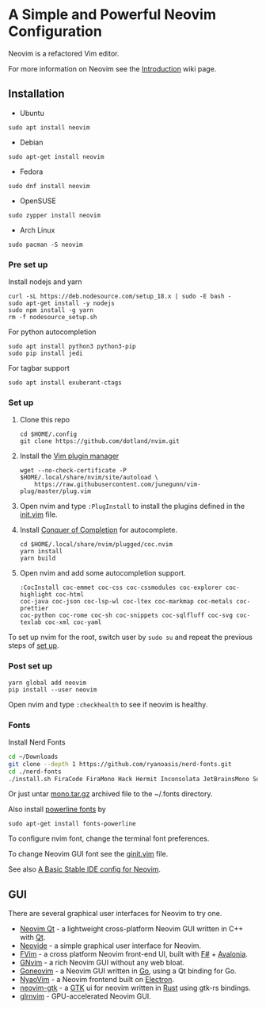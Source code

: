 # A Simple and Powerful Neovim Configuration

Neovim is a refactored Vim editor.

For more information on Neovim see the [Introduction](https://github.com/neovim/neovim/wiki/Introduction) wiki page.

## Installation

- Ubuntu
```shell
sudo apt install neovim
```

- Debian
```shell
sudo apt-get install neovim
```

- Fedora
```shell
sudo dnf install neovim
```

- OpenSUSE
```shell
sudo zypper install neovim
```

- Arch Linux
```shell
sudo pacman -S neovim
```

### Pre set up

Install nodejs and yarn
```shell
curl -sL https://deb.nodesource.com/setup_18.x | sudo -E bash -
sudo apt-get install -y nodejs
sudo npm install -g yarn
rm -f nodesource_setup.sh
```

For python autocompletion
```shell
sudo apt install python3 python3-pip
sudo pip install jedi
```

For tagbar support
```shell
sudo apt install exuberant-ctags
```

### Set up

1. Clone this repo
    ```shell
    cd $HOME/.config
    git clone https://github.com/dotland/nvim.git
    ```

2. Install the [Vim plugin manager](https://github.com/junegunn/vim-plug)
    ```shell
    wget --no-check-certificate -P $HOME/.local/share/nvim/site/autoload \
        https://raw.githubusercontent.com/junegunn/vim-plug/master/plug.vim
    ```

3. Open nvim and type `:PlugInstall` to install the plugins defined in the [init.vim](./init.vim) file.

4. Install [Conquer of Completion](https://github.com/neoclide/coc.nvim) for autocomplete.
    ```shell
    cd $HOME/.local/share/nvim/plugged/coc.nvim
    yarn install
    yarn build
    ```
5. Open nvim and add some autocompletion support.
    ```vim
    :CocInstall coc-emmet coc-css coc-cssmodules coc-explorer coc-highlight coc-html 
    coc-java coc-json coc-lsp-wl coc-ltex coc-markmap coc-metals coc-prettier 
    coc-python coc-rome coc-sh coc-snippets coc-sqlfluff coc-svg coc-texlab coc-xml coc-yaml
    ```

To set up nvim for the root, switch user by `sudo su` and repeat the previous steps of [set up](#set-up).

### Post set up

```shell
yarn global add neovim
pip install --user neovim
```

Open nvim and type `:checkhealth` to see if neovim is healthy.

### Fonts

Install Nerd Fonts
```bash
cd ~/Downloads
git clone --depth 1 https://github.com/ryanoasis/nerd-fonts.git
cd ./nerd-fonts
./install.sh FiraCode FiraMono Hack Hermit Inconsolata JetBrainsMono SourceCodePro Ubuntu UbuntuMono
```

Or just untar [mono.tar.gz](https://drive.google.com/file/d/1j31VMUUAZSb4dp80lxsKiV0m27e2E0qR/view?usp=share_link) archived file to the ~/.fonts directory.

Also install [powerline fonts](https://github.com/powerline/fonts) by
```shell
sudo apt-get install fonts-powerline
```

To configure nvim font, change the terminal font preferences.

To change Neovim GUI font see the [ginit.vim](./ginit.vim) file.

See also [A Basic Stable IDE config for Neovim](https://github.com/LunarVim/nvim-basic-ide).

## GUI

There are several graphical user interfaces for Neovim to try one.

- [Neovim Qt](https://github.com/equalsraf/neovim-qt) - a lightweight cross-platform Neovim GUI written in C++ with [Qt](https://www.qt.io/).
- [Neovide](https://github.com/neovide/neovide) - a simple graphical user interface for Neovim.
- [FVim](https://github.com/yatli/fvim) - a cross platform Neovim front-end UI, built with [F#](https://fsharp.org/) + [Avalonia](http://avaloniaui.net/).
- [GNvim](https://github.com/vhakulinen/gnvim) - a rich Neovim GUI without any web bloat.
- [Goneovim](https://github.com/akiyosi/goneovim) - a Neovim GUI written in [Go](https://go.dev/), using a Qt binding for Go.
- [NyaoVim](https://github.com/rhysd/NyaoVim) - a Neovim frontend built on [Electron](https://www.electronjs.org/).
- [neovim-gtk](https://github.com/daa84/neovim-gtk) - a [GTK](https://www.gtk.org/) ui for neovim written in [Rust](https://www.rust-lang.org/) using gtk-rs bindings.
- [glrnvim](https://github.com/beeender/glrnvim) - GPU-accelerated Neovim GUI.

